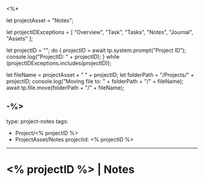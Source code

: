 <%*

let projectAsset = "Notes";

let projectIDExceptions = [
	"Overview",
	"Task",
	"Tasks",
	"Notes",
	"Journal",
	"Assets"
];

let projectID = "";
do {
	projectID = await tp.system.prompt("Project ID");
	console.log("ProjectID: " + projectID);
} while (projectIDExceptions.includes(projectID));

let fileName = projectAsset + " " + projectID;
let folderPath = "/Projects/" + projectID;
console.log("Moving file to: " + folderPath + "/" + fileName);
await tp.file.move(folderPath + "/" + fileName);

-%>
---
type: project-notes
tags:
  - Project/<% projectID %>
  - ProjectAsset/Notes
projectid: <% projectID %>
---
# <% projectID %> | Notes



